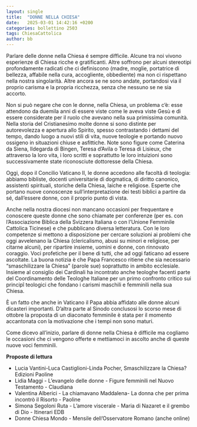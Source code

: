 ```yaml
---
layout: single
title:  "DONNE NELLA CHIESA"
date:   2025-03-01 14:42:16 +0200
categories: bollettino 2503
tags: ChiesaCattolica
author: bb
---
```



Parlare delle donne nella Chiesa é sempre difficile. Alcune tra noi vivono esperienze di Chiesa ricche e gratificanti. Altre soffrono per alcuni stereotipi profondamente radicati che ci definiscono (madre, moglie, portatrice di bellezza, affabile nella cura, accogliente, obbediente)
ma non ci rispettano nella nostra singolarità. Altre ancora se ne sono andate, portandosi via il proprio carisma e la propria ricchezza,
senza che nessuno se ne sia accorto.

Non si può negare che con le donne, nella Chiesa, un problema c’è: esse attendono da duemila anni di essere viste come le aveva viste Gesù e di essere considerate per il ruolo che avevano nella sua primissima comunità. Nella storia del Cristianesimo molte donne si sono distinte per autorevolezza e apertura allo Spirito, spesso contrastando i dettami del tempo, dando luogo a nuovi stili di vita, nuove teologie e portando nuovo ossigeno in situazioni chiuse e asfittiche. Note sono figure come Caterina da Siena, Ildegarda di Bingen, Teresa d’Avila o Teresa di Lisieux, che attraverso la loro vita, i loro scritti e soprattutto le loro intuizioni sono successivamente state riconosciute dottoresse della Chiesa.

Oggi, dopo il Concilio Vaticano II, le donne accedono alle facoltà di teologia: abbiamo bibliste, docenti universitarie di dogmatica, di diritto canonico, assistenti spirituali, storiche della Chiesa, laiche e religiose. Esperte che portano nuove conoscenze sull’interpretazione dei testi biblici a partire da sé, dall’essere donne, con il proprio punto di vista.

Anche nella nostra diocesi non mancano occasioni per frequentare e conoscere queste donne che sono chiamate per conferenze (per es. con l’Associazione Biblica della Svizzera Italiana o con l’Unione Femminile Cattolica Ticinese) e che pubblicano diversa letteratura. Con le loro competenze si mettono a disposizione per cercare soluzioni ai problemi che oggi avvelenano la Chiesa (clericalismo, abusi su minori e religiose,
per citarne alcuni), per ripartire insieme, uomini e donne, con rinnovato coraggio. Voci profetiche per il bene
di tutti, che ad oggi faticano ad essere ascoltate. La buona notizia è che Papa Francesco ritiene che sia necessario “smaschilizzare la Chiesa” (parole sue) soprattutto in ambito ecclesiale. Insieme al consiglio dei Cardinali ha incontrato anche teologhe facenti parte del Coordinamento delle Teologhe Italiane per un primo confronto critico sui principî teologici che fondano i carismi maschili e femminili nella sua Chiesa.

È un fatto che anche in Vaticano il Papa abbia affidato alle donne alcuni dicasteri importanti. D’altra parte al Sinodo conclusosi lo scorso mese di ottobre la proposta di un diaconato femminile è stata per il momento accantonata con la motivazione che i tempi non sono maturi.

Come dicevo all’inizio, parlare di donne nella Chiesa è difficile ma cogliamo le occasioni che ci vengono offerte e mettiamoci in ascolto anche di queste nuove voci femminili.

**Proposte di lettura**

- Lucia Vantini-Luca Castiglioni-Linda Pocher, Smaschilizzare la Chiesa? Edizioni Paoline
- Lidia Maggi - L’evangelo delle donne - Figure femminili nel Nuovo Testamento - Claudiana
- Valentina Alberici - La chiamavano Maddalena- La donna che per prima incontrò il Risorto - Paoline
- Simona Segoloni Ruta - L’amore viscerale - Maria di Nazaret e il grembo di Dio - Itinerari EDB
- Donne Chiesa Mondo - Mensile dell’Osservatore Romano (anche online)
